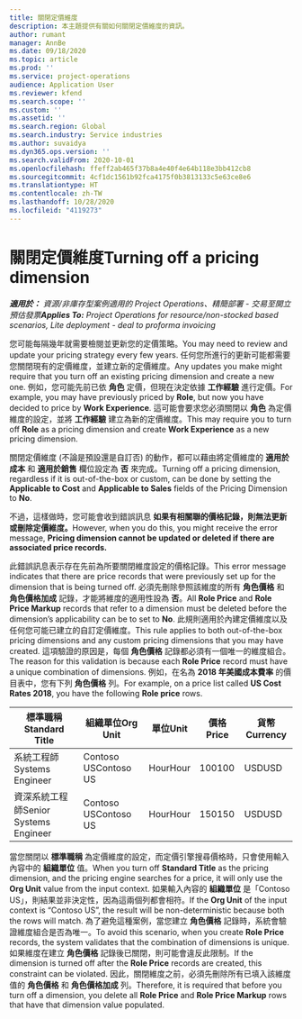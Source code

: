 ```yaml
---
title: 關閉定價維度
description: 本主題提供有關如何關閉定價維度的資訊。
author: rumant
manager: AnnBe
ms.date: 09/18/2020
ms.topic: article
ms.prod: ''
ms.service: project-operations
audience: Application User
ms.reviewer: kfend
ms.search.scope: ''
ms.custom: ''
ms.assetid: ''
ms.search.region: Global
ms.search.industry: Service industries
ms.author: suvaidya
ms.dyn365.ops.version: ''
ms.search.validFrom: 2020-10-01
ms.openlocfilehash: ffeff2ab465f37b8a4e40f4e64b118e3bb412cb8
ms.sourcegitcommit: 4cf1dc1561b92fca4175f0b3813133c5e63ce8e6
ms.translationtype: HT
ms.contentlocale: zh-TW
ms.lasthandoff: 10/28/2020
ms.locfileid: "4119273"
---
```

# <a name="turning-off-a-pricing-dimension"></a><span data-ttu-id="28b54-103">關閉定價維度</span><span class="sxs-lookup"><span data-stu-id="28b54-103">Turning off a pricing dimension</span></span>

<span data-ttu-id="28b54-104">_**適用於：** 資源/非庫存型案例適用的 Project Operations、精簡部署 - 交易至開立預估發票_</span><span class="sxs-lookup"><span data-stu-id="28b54-104">_**Applies To:** Project Operations for resource/non-stocked based scenarios, Lite deployment - deal to proforma invoicing_</span></span>

<span data-ttu-id="28b54-105">您可能每隔幾年就需要檢閱並更新您的定價策略。</span><span class="sxs-lookup"><span data-stu-id="28b54-105">You may need to review and update your pricing strategy every few years.</span></span> <span data-ttu-id="28b54-106">任何您所進行的更新可能都需要您關閉現有的定價維度，並建立新的定價維度。</span><span class="sxs-lookup"><span data-stu-id="28b54-106">Any updates you make might require that you turn off an existing pricing dimension and create a new one.</span></span> <span data-ttu-id="28b54-107">例如，您可能先前已依 **角色** 定價，但現在決定依據 **工作經驗** 進行定價。</span><span class="sxs-lookup"><span data-stu-id="28b54-107">For example, you may have previously priced by **Role**, but now you have decided to price by **Work Experience**.</span></span> <span data-ttu-id="28b54-108">這可能會要求您必須關閉以 **角色** 為定價維度的設定，並將 **工作經驗** 建立為新的定價維度。</span><span class="sxs-lookup"><span data-stu-id="28b54-108">This may require you to turn off **Role** as a pricing dimension and create **Work Experience** as a new pricing dimension.</span></span> 

<span data-ttu-id="28b54-109">關閉定價維度 (不論是預設還是自訂否) 的動作，都可以藉由將定價維度的 **適用於成本** 和 **適用於銷售** 欄位設定為 **否** 來完成。</span><span class="sxs-lookup"><span data-stu-id="28b54-109">Turning off a pricing dimension, regardless if it is out-of-the-box or custom, can be done by setting the **Applicable to Cost** and **Applicable to Sales** fields of the Pricing Dimension to **No**.</span></span>

<span data-ttu-id="28b54-110">不過，這樣做時，您可能會收到錯誤訊息 **如果有相關聯的價格記錄，則無法更新或刪除定價維度。**</span><span class="sxs-lookup"><span data-stu-id="28b54-110">However, when you do this, you might receive the error message, **Pricing dimension cannot be updated or deleted if there are associated price records.**</span></span>

<span data-ttu-id="28b54-111">此錯誤訊息表示存在先前為所要關閉維度設定的價格記錄。</span><span class="sxs-lookup"><span data-stu-id="28b54-111">This error message indicates that there are price records that were previously set up for the dimension that is being turned off.</span></span> <span data-ttu-id="28b54-112">必須先刪除參照該維度的所有 **角色價格** 和 **角色價格加成** 記錄，才能將維度的適用性設為 **否**。</span><span class="sxs-lookup"><span data-stu-id="28b54-112">All **Role Price** and **Role Price Markup** records that refer to a dimension must be deleted before the dimension’s applicability can be to set to **No**.</span></span> <span data-ttu-id="28b54-113">此規則適用於內建定價維度以及任何您可能已建立的自訂定價維度。</span><span class="sxs-lookup"><span data-stu-id="28b54-113">This rule applies to both out-of-the-box pricing dimensions and any custom pricing dimensions that you may have created.</span></span> <span data-ttu-id="28b54-114">這項驗證的原因是，每個 **角色價格** 記錄都必須有一個唯一的維度組合。</span><span class="sxs-lookup"><span data-stu-id="28b54-114">The reason for this validation is because each **Role Price** record must have a unique combination of dimensions.</span></span> <span data-ttu-id="28b54-115">例如，在名為 **2018 年美國成本費率** 的價目表中，您有下列 **角色價格** 列。</span><span class="sxs-lookup"><span data-stu-id="28b54-115">For example, on a price list called **US Cost Rates 2018**, you have the following **Role price** rows.</span></span> 

| <span data-ttu-id="28b54-116">標準職稱</span><span class="sxs-lookup"><span data-stu-id="28b54-116">Standard Title</span></span>         | <span data-ttu-id="28b54-117">組織單位</span><span class="sxs-lookup"><span data-stu-id="28b54-117">Org Unit</span></span>    |<span data-ttu-id="28b54-118">單位</span><span class="sxs-lookup"><span data-stu-id="28b54-118">Unit</span></span>   |<span data-ttu-id="28b54-119">價格</span><span class="sxs-lookup"><span data-stu-id="28b54-119">Price</span></span>  |<span data-ttu-id="28b54-120">貨幣</span><span class="sxs-lookup"><span data-stu-id="28b54-120">Currency</span></span>  |
| -----------------------|-------------|-------|-------|----------|
| <span data-ttu-id="28b54-121">系統工程師</span><span class="sxs-lookup"><span data-stu-id="28b54-121">Systems Engineer</span></span>|<span data-ttu-id="28b54-122">Contoso US</span><span class="sxs-lookup"><span data-stu-id="28b54-122">Contoso US</span></span>|<span data-ttu-id="28b54-123">Hour</span><span class="sxs-lookup"><span data-stu-id="28b54-123">Hour</span></span>| <span data-ttu-id="28b54-124">100</span><span class="sxs-lookup"><span data-stu-id="28b54-124">100</span></span>|<span data-ttu-id="28b54-125">USD</span><span class="sxs-lookup"><span data-stu-id="28b54-125">USD</span></span>|
| <span data-ttu-id="28b54-126">資深系統工程師</span><span class="sxs-lookup"><span data-stu-id="28b54-126">Senior Systems Engineer</span></span>|<span data-ttu-id="28b54-127">Contoso US</span><span class="sxs-lookup"><span data-stu-id="28b54-127">Contoso US</span></span>|<span data-ttu-id="28b54-128">Hour</span><span class="sxs-lookup"><span data-stu-id="28b54-128">Hour</span></span>| <span data-ttu-id="28b54-129">150</span><span class="sxs-lookup"><span data-stu-id="28b54-129">150</span></span>| <span data-ttu-id="28b54-130">USD</span><span class="sxs-lookup"><span data-stu-id="28b54-130">USD</span></span>|


<span data-ttu-id="28b54-131">當您關閉以 **標準職稱** 為定價維度的設定，而定價引擎搜尋價格時，只會使用輸入內容中的 **組織單位** 值。</span><span class="sxs-lookup"><span data-stu-id="28b54-131">When you turn off **Standard Title** as the pricing dimension, and the pricing engine searches for a price, it will only use the **Org Unit** value from the input context.</span></span> <span data-ttu-id="28b54-132">如果輸入內容的 **組織單位** 是「Contoso US」，則結果並非決定性，因為這兩個列都會相符。</span><span class="sxs-lookup"><span data-stu-id="28b54-132">If the **Org Unit** of the input context is “Contoso US”, the result will be non-deterministic because both the rows will match.</span></span> <span data-ttu-id="28b54-133">為了避免這種案例，當您建立 **角色價格** 記錄時，系統會驗證維度組合是否為唯一。</span><span class="sxs-lookup"><span data-stu-id="28b54-133">To avoid this scenario, when you create **Role Price** records, the system validates that the combination of dimensions is unique.</span></span> <span data-ttu-id="28b54-134">如果維度在建立 **角色價格** 記錄後已關閉，則可能會違反此限制。</span><span class="sxs-lookup"><span data-stu-id="28b54-134">If the dimension is turned off after the **Role Price** records are created, this constraint can be violated.</span></span> <span data-ttu-id="28b54-135">因此，關閉維度之前，必須先刪除所有已填入該維度值的 **角色價格** 和 **角色價格加成** 列。</span><span class="sxs-lookup"><span data-stu-id="28b54-135">Therefore, it is required that before you turn off a dimension, you delete all **Role Price** and **Role Price Markup** rows that have that dimension value populated.</span></span>
